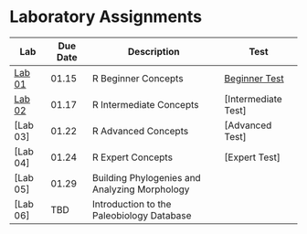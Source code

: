 # Laboratory Assignments

Lab | Due Date | Description | Test
--- | -------- | ----------- | ----
[Lab 01](/Labs/Lab01.md) | 01.15 | R Beginner Concepts | [Beginner Test](/Labs/Tests/BeginnerTest.md)
[Lab 02](/Labs/Lab02.md) | 01.17 | R Intermediate Concepts | [Intermediate Test]
[Lab 03] | 01.22 | R Advanced Concepts | [Advanced Test]
[Lab 04] | 01.24 | R Expert Concepts | [Expert Test]
[Lab 05] | 01.29 | Building Phylogenies and Analyzing Morphology
[Lab 06] | TBD | Introduction to the Paleobiology Database
